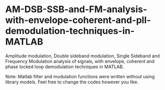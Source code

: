 # AM-DSB-SSB-and-FM-analysis-with-envelope-coherent-and-pll-demodulation-techniques-in-MATLAB
Amplitude modulation, Double sideband modulation, Single Sideband and Frequency Modulation analysis of signals,
with envelope, coherent and phase locked loop demodulation techniques in MATLAB.

Note: Matlab filter and modulation functions were written without using library models. Feel free to change the codes however you like.
